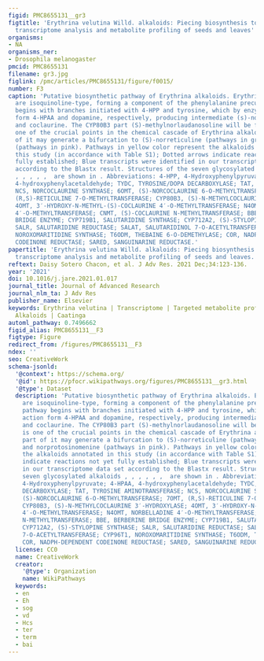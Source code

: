 ```yaml
---
figid: PMC8655131__gr3
figtitle: 'Erythrina velutina Willd. alkaloids: Piecing biosynthesis together from
  transcriptome analysis and metabolite profiling of seeds and leaves'
organisms:
- NA
organisms_ner:
- Drosophila melanogaster
pmcid: PMC8655131
filename: gr3.jpg
figlink: /pmc/articles/PMC8655131/figure/f0015/
number: F3
caption: 'Putative biosynthetic pathway of Erythrina alkaloids. Erythrina alkaloids
  are isoquinoline-type, forming a component of the phenylalanine precursor. The pathway
  begins with branches initiated with 4-HPP and tyrosine, which by enzymatic action
  form 4-HPAA and dopamine, respectively, producing intermediate (s)-norcoclaurine
  and coclaurine. The CYP80B3 part (S)-methylnorlaudanosoline will be formed and is
  one of the crucial points in the chemical cascade of Erythrina alkaloids, as part
  of it may generate a bifurcation to (S)-norreticuline (pathways in green) and norprotosinomenine
  (pathways in pink). Pathways in yellow color represent the alkaloids annotated in
  this study (in accordance with Table S1); Dotted arrows indicate reactions not yet
  fully established; Blue transcripts were identified in our transcriptome data set
  according to the Blastx result. Structures of the seven glycosylated alkaloids ,
  , , , , ,  are shown in . Abbreviations: 4-HPP, 4-Hydroxyphenylpyruvate; 4-HPAA,
  4-hydroxyphenylacetaldehyde; TYDC, TYROSINE/DOPA DECARBOXYLASE; TAT, TYROSINE AMINOTRANSFERASE;
  NCS, NORCOCLAURINE SYNTHASE; 6OMT, (S)-NORCOCLAURINE 6-O-METHYLTRANSFERASE; 7OMT,
  (R,S)-RETICULINE 7-O-METHYLTRANSFERASE; CYP80B3, (S)-N-METHYLCOCLAURINE 3′-HYDROXYLASE;
  4OMT, 3′-HYDROXY-N-METHYL-(S)-COCLAURINE 4′-O-METHYLTRANSFERASE; N4OMT, NORBELLADINE
  4′-O-METHYLTRANSFERASE; CNMT, (S)-COCLAURINE N-METHYLTRANSFERASE; BBE, BERBERINE
  BRIDGE ENZYME; CYP719B1, SALUTARIDINE SYNTHASE; CYP712A2, (S)-STYLOPINE SYNTHASE;
  SALR, SALUTARIDINE REDUCTASE; SALAT, SALUTARIDINOL 7-O-ACETYLTRANSFERASE; CYP96T1,
  NOROXOMARITIDINE SYNTHASE; T6ODM, THEBAINE 6-O-DEMETHYLASE; COR, NADPH-DEPENDENT
  CODEINONE REDUCTASE; SARED, SANGUINARINE REDUCTASE.'
papertitle: 'Erythrina velutina Willd. alkaloids: Piecing biosynthesis together from
  transcriptome analysis and metabolite profiling of seeds and leaves.'
reftext: Daisy Sotero Chacon, et al. J Adv Res. 2021 Dec;34:123-136.
year: '2021'
doi: 10.1016/j.jare.2021.01.017
journal_title: Journal of Advanced Research
journal_nlm_ta: J Adv Res
publisher_name: Elsevier
keywords: Erythrina velutina | Transcriptome | Targeted metabolite profile | Benzylisoquinoline
  Alkaloids | Caatinga
automl_pathway: 0.7496662
figid_alias: PMC8655131__F3
figtype: Figure
redirect_from: /figures/PMC8655131__F3
ndex: ''
seo: CreativeWork
schema-jsonld:
  '@context': https://schema.org/
  '@id': https://pfocr.wikipathways.org/figures/PMC8655131__gr3.html
  '@type': Dataset
  description: 'Putative biosynthetic pathway of Erythrina alkaloids. Erythrina alkaloids
    are isoquinoline-type, forming a component of the phenylalanine precursor. The
    pathway begins with branches initiated with 4-HPP and tyrosine, which by enzymatic
    action form 4-HPAA and dopamine, respectively, producing intermediate (s)-norcoclaurine
    and coclaurine. The CYP80B3 part (S)-methylnorlaudanosoline will be formed and
    is one of the crucial points in the chemical cascade of Erythrina alkaloids, as
    part of it may generate a bifurcation to (S)-norreticuline (pathways in green)
    and norprotosinomenine (pathways in pink). Pathways in yellow color represent
    the alkaloids annotated in this study (in accordance with Table S1); Dotted arrows
    indicate reactions not yet fully established; Blue transcripts were identified
    in our transcriptome data set according to the Blastx result. Structures of the
    seven glycosylated alkaloids , , , , , ,  are shown in . Abbreviations: 4-HPP,
    4-Hydroxyphenylpyruvate; 4-HPAA, 4-hydroxyphenylacetaldehyde; TYDC, TYROSINE/DOPA
    DECARBOXYLASE; TAT, TYROSINE AMINOTRANSFERASE; NCS, NORCOCLAURINE SYNTHASE; 6OMT,
    (S)-NORCOCLAURINE 6-O-METHYLTRANSFERASE; 7OMT, (R,S)-RETICULINE 7-O-METHYLTRANSFERASE;
    CYP80B3, (S)-N-METHYLCOCLAURINE 3′-HYDROXYLASE; 4OMT, 3′-HYDROXY-N-METHYL-(S)-COCLAURINE
    4′-O-METHYLTRANSFERASE; N4OMT, NORBELLADINE 4′-O-METHYLTRANSFERASE; CNMT, (S)-COCLAURINE
    N-METHYLTRANSFERASE; BBE, BERBERINE BRIDGE ENZYME; CYP719B1, SALUTARIDINE SYNTHASE;
    CYP712A2, (S)-STYLOPINE SYNTHASE; SALR, SALUTARIDINE REDUCTASE; SALAT, SALUTARIDINOL
    7-O-ACETYLTRANSFERASE; CYP96T1, NOROXOMARITIDINE SYNTHASE; T6ODM, THEBAINE 6-O-DEMETHYLASE;
    COR, NADPH-DEPENDENT CODEINONE REDUCTASE; SARED, SANGUINARINE REDUCTASE.'
  license: CC0
  name: CreativeWork
  creator:
    '@type': Organization
    name: WikiPathways
  keywords:
  - en
  - Eh
  - sog
  - vd
  - Hcs
  - ter
  - term
  - bai
---
```

